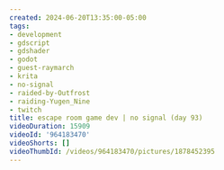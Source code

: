 ```yaml
---
created: 2024-06-20T13:35:00-05:00
tags:
- development
- gdscript
- gdshader
- godot
- guest-raymarch
- krita
- no-signal
- raided-by-Outfrost
- raiding-Yugen_Nine
- twitch
title: escape room game dev | no signal (day 93)
videoDuration: 15909
videoId: '964183470'
videoShorts: []
videoThumbId: /videos/964183470/pictures/1878452395
---
```

